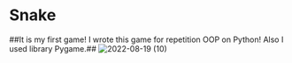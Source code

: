 # Snake
##It is my first game! I wrote this game for repetition OOP on Python! Also I used library Pygame.##
![2022-08-19 (10)](https://user-images.githubusercontent.com/55129151/185699475-a821f596-21a7-486b-a715-0866d3fe8ea3.png)
